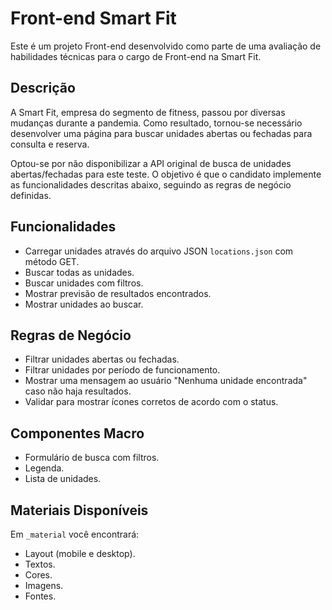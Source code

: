 # Front-end Smart Fit

Este é um projeto Front-end desenvolvido como parte de uma avaliação de habilidades técnicas para o cargo de Front-end na Smart Fit.

## Descrição

A Smart Fit, empresa do segmento de fitness, passou por diversas mudanças durante a pandemia. Como resultado, tornou-se necessário desenvolver uma página para buscar unidades abertas ou fechadas para consulta e reserva.

Optou-se por não disponibilizar a API original de busca de unidades abertas/fechadas para este teste. O objetivo é que o candidato implemente as funcionalidades descritas abaixo, seguindo as regras de negócio definidas.

## Funcionalidades

- Carregar unidades através do arquivo JSON `locations.json` com método GET.
- Buscar todas as unidades.
- Buscar unidades com filtros.
- Mostrar previsão de resultados encontrados.
- Mostrar unidades ao buscar.

## Regras de Negócio

- Filtrar unidades abertas ou fechadas.
- Filtrar unidades por período de funcionamento.
- Mostrar uma mensagem ao usuário "Nenhuma unidade encontrada" caso não haja resultados.
- Validar para mostrar ícones corretos de acordo com o status.

## Componentes Macro

- Formulário de busca com filtros.
- Legenda.
- Lista de unidades.

## Materiais Disponíveis

Em `_material` você encontrará:

- Layout (mobile e desktop).
- Textos.
- Cores.
- Imagens.
- Fontes.
